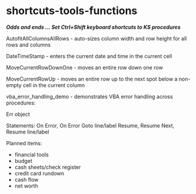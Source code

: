 # shortcuts-tools-functions

**_Odds and ends ... Set Ctrl+Shift keyboard shortcuts to KS procedures_**

AutofitAllColumnsAllRows - auto-sizes column width and row height for all rows and columns

DateTimeStamp - enters the current date and time in the current cell

MoveCurrentRowDownOne - moves an entire row down one row

MoveCurrentRowUp - moves an entire row up to the next spot below a non-empty cell in the current column

vba_error_handling_demo - demonstrates VBA error handling across procedures:

Err object

Statements:
On Error, On Error Goto line/label
Resume, Resume Next, Resume line/label

Planned items:
* financial tools
* budget
* cash sheets/check register
* credit card rundown
* cash flow
* net worth